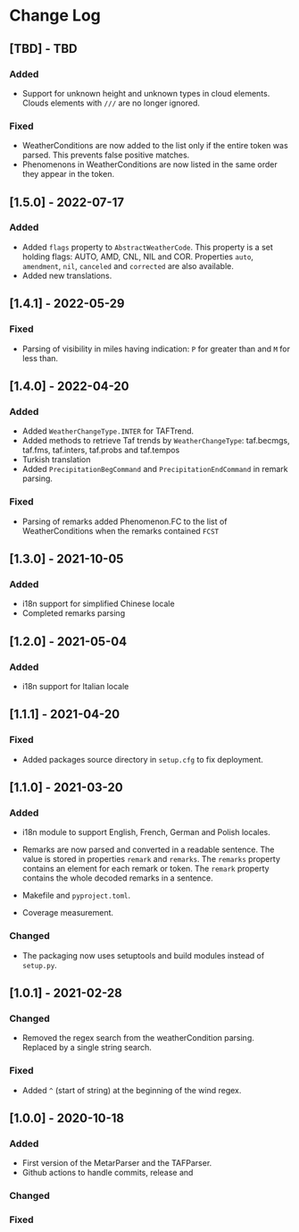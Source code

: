 # Change Log 

## [TBD] - TBD

### Added

- Support for unknown height and unknown types in cloud elements. Clouds elements with `///` are no longer ignored.

### Fixed

- WeatherConditions are now added to the list only if the entire token was parsed. This prevents false positive matches.
- Phenomenons in WeatherConditions are now listed in the same order they appear in the token.

## [1.5.0] - 2022-07-17

### Added

- Added `flags` property to `AbstractWeatherCode`. This property is a set holding flags: AUTO, AMD, CNL, NIL and COR. Properties `auto`, `amendment`, `nil`, `canceled` and `corrected` are also available.
- Added new translations.

## [1.4.1] - 2022-05-29

### Fixed

- Parsing of visibility in miles having indication: `P` for greater than and `M` for less than.

## [1.4.0] - 2022-04-20

### Added

- Added `WeatherChangeType.INTER` for TAFTrend.
- Added methods to retrieve Taf trends by `WeatherChangeType`: taf.becmgs, taf.fms, taf.inters, taf.probs and taf.tempos
- Turkish translation
- Added `PrecipitationBegCommand` and `PrecipitationEndCommand` in remark parsing.

### Fixed

- Parsing of remarks added Phenomenon.FC to the list of WeatherConditions when the remarks contained `FCST`

## [1.3.0] - 2021-10-05

### Added

- i18n support for simplified Chinese locale
- Completed remarks parsing

## [1.2.0] - 2021-05-04

### Added

- i18n support for Italian locale

## [1.1.1] - 2021-04-20

### Fixed

-   Added packages source directory in `setup.cfg` to fix deployment.   

## [1.1.0] - 2021-03-20

### Added

-   i18n module to support English, French, German and Polish locales.
-   Remarks are now parsed and converted in a readable sentence.
The value is stored in properties `remark` and `remarks`. The `remarks` property contains an element for each remark or
    token. The `remark` property contains the whole decoded remarks in a sentence.

-   Makefile and `pyproject.toml`.
    
-   Coverage measurement.

### Changed

-   The packaging now uses setuptools and build modules instead of `setup.py`.


## [1.0.1] - 2021-02-28

### Changed

-   Removed the regex search from the weatherCondition parsing.
Replaced by a single string search.
  
### Fixed

-   Added `^` (start of string) at the beginning of the wind regex.

## [1.0.0] - 2020-10-18

### Added

-   First version of the MetarParser and the TAFParser.
-   Github actions to handle commits, release and 

### Changed

### Fixed
